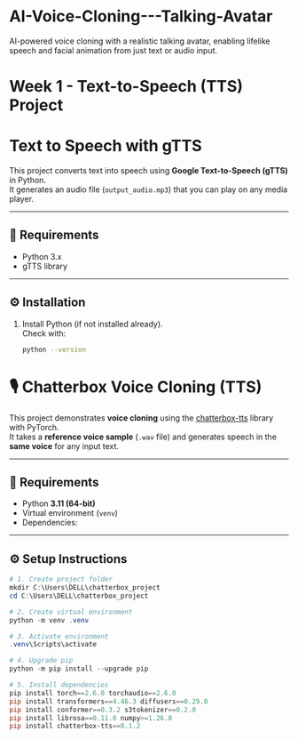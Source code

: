 # AI-Voice-Cloning---Talking-Avatar
AI-powered voice cloning with a realistic talking avatar, enabling lifelike speech and facial animation from just text or audio input.
# Week 1 - Text-to-Speech (TTS) Project

# Text to Speech with gTTS

This project converts text into speech using **Google Text-to-Speech (gTTS)** in Python.  
It generates an audio file (`output_audio.mp3`) that you can play on any media player.

---

## 📌 Requirements

- Python 3.x
- gTTS library

---

## ⚙️ Installation

1. Install Python (if not installed already).  
   Check with:
   ```bash
   python --version

# 🎙️ Chatterbox Voice Cloning (TTS)

This project demonstrates **voice cloning** using the [chatterbox-tts](https://pypi.org/project/chatterbox-tts/) library with PyTorch.  
It takes a **reference voice sample** (`.wav` file) and generates speech in the **same voice** for any input text.

---

## 📌 Requirements

- Python **3.11 (64-bit)**
- Virtual environment (`venv`)
- Dependencies:


---

## ⚙️ Setup Instructions

```powershell
# 1. Create project folder
mkdir C:\Users\DELL\chatterbox_project
cd C:\Users\DELL\chatterbox_project

# 2. Create virtual environment
python -m venv .venv

# 3. Activate environment
.venv\Scripts\activate

# 4. Upgrade pip
python -m pip install --upgrade pip

# 5. Install dependencies
pip install torch==2.6.0 torchaudio==2.6.0
pip install transformers==4.46.3 diffusers==0.29.0
pip install conformer==0.3.2 s3tokenizer==0.2.0
pip install librosa==0.11.0 numpy>=1.26.0
pip install chatterbox-tts==0.1.2


